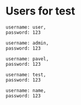 # Users for test

    username: user,
    password: 123
  
    username: admin,
    password: 123
  
    username: pavel,
    password: 123
  
    username: test,
    password: 123
  
    username: name,
    password: 123
